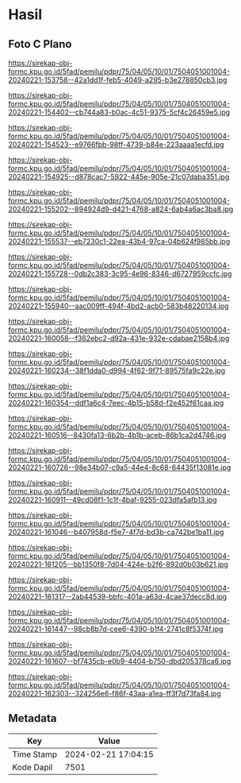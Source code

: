 # Hasil

## Foto C Plano

https://sirekap-obj-formc.kpu.go.id/5fad/pemilu/pdpr/75/04/05/10/01/7504051001004-20240221-153758--42a1dd1f-feb5-4049-a295-b3e278850cb3.jpg

https://sirekap-obj-formc.kpu.go.id/5fad/pemilu/pdpr/75/04/05/10/01/7504051001004-20240221-154402--cb744a83-b0ac-4c51-9375-5cf4c26459e5.jpg

https://sirekap-obj-formc.kpu.go.id/5fad/pemilu/pdpr/75/04/05/10/01/7504051001004-20240221-154523--e9766fbb-98ff-4739-b84e-223aaaa1ecfd.jpg

https://sirekap-obj-formc.kpu.go.id/5fad/pemilu/pdpr/75/04/05/10/01/7504051001004-20240221-154925--d878cac7-5922-445e-905e-21c07daba351.jpg

https://sirekap-obj-formc.kpu.go.id/5fad/pemilu/pdpr/75/04/05/10/01/7504051001004-20240221-155202--894924d9-d421-4768-a824-6ab4a6ac3ba8.jpg

https://sirekap-obj-formc.kpu.go.id/5fad/pemilu/pdpr/75/04/05/10/01/7504051001004-20240221-155537--eb7230c1-22ea-43b4-97ca-04b624f985bb.jpg

https://sirekap-obj-formc.kpu.go.id/5fad/pemilu/pdpr/75/04/05/10/01/7504051001004-20240221-155728--0db2c383-3c95-4e96-8346-d6727959ccfc.jpg

https://sirekap-obj-formc.kpu.go.id/5fad/pemilu/pdpr/75/04/05/10/01/7504051001004-20240221-155940--aac009ff-494f-4bd2-acb0-583b48220134.jpg

https://sirekap-obj-formc.kpu.go.id/5fad/pemilu/pdpr/75/04/05/10/01/7504051001004-20240221-160058--f362ebc2-d92a-431e-932e-cdabae2158b4.jpg

https://sirekap-obj-formc.kpu.go.id/5fad/pemilu/pdpr/75/04/05/10/01/7504051001004-20240221-160234--38f1dda0-d994-4f62-9f71-89575fa9c22e.jpg

https://sirekap-obj-formc.kpu.go.id/5fad/pemilu/pdpr/75/04/05/10/01/7504051001004-20240221-160354--ddf1a6c4-7eec-4b15-b58d-f2e452f61caa.jpg

https://sirekap-obj-formc.kpu.go.id/5fad/pemilu/pdpr/75/04/05/10/01/7504051001004-20240221-160516--8430fa13-6b2b-4b1b-aceb-86b1ca2d4746.jpg

https://sirekap-obj-formc.kpu.go.id/5fad/pemilu/pdpr/75/04/05/10/01/7504051001004-20240221-160726--98e34b07-c9a5-44e4-8c68-64435f13081e.jpg

https://sirekap-obj-formc.kpu.go.id/5fad/pemilu/pdpr/75/04/05/10/01/7504051001004-20240221-160911--49cd08f1-1c1f-4baf-9255-023dfa5afb13.jpg

https://sirekap-obj-formc.kpu.go.id/5fad/pemilu/pdpr/75/04/05/10/01/7504051001004-20240221-161046--b407958d-f5e7-4f7d-bd3b-ca742be1ba11.jpg

https://sirekap-obj-formc.kpu.go.id/5fad/pemilu/pdpr/75/04/05/10/01/7504051001004-20240221-161205--bb1350f8-7d04-424e-b2f6-892d0b03b621.jpg

https://sirekap-obj-formc.kpu.go.id/5fad/pemilu/pdpr/75/04/05/10/01/7504051001004-20240221-161317--2ab44539-bbfc-401a-a63d-4cae37decc8d.jpg

https://sirekap-obj-formc.kpu.go.id/5fad/pemilu/pdpr/75/04/05/10/01/7504051001004-20240221-161447--98cb8b7d-cee6-4390-b1f4-2741c8f5374f.jpg

https://sirekap-obj-formc.kpu.go.id/5fad/pemilu/pdpr/75/04/05/10/01/7504051001004-20240221-161607--bf7435cb-e0b9-4404-b750-dbd205378ca6.jpg

https://sirekap-obj-formc.kpu.go.id/5fad/pemilu/pdpr/75/04/05/10/01/7504051001004-20240221-162303--324256e6-f86f-43aa-a1ea-ff3f7d73fa84.jpg


## Metadata

| Key        | Value               |
| ---------- | ------------------- |
| Time Stamp | 2024-02-21 17:04:15 |
| Kode Dapil | 7501                |



